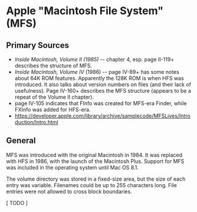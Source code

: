 ﻿# Apple "Macintosh File System" (MFS) #

## Primary Sources ##

 - _Inside Macintosh, Volume II (1985)_ -- chapter 4, esp. page II-119+ describes the structure
   of MFS.
 - _Inside Macintosh, Volume IV_ (1986) -- page IV-89+ has some notes about 64K ROM features.
   Apparently the 128K ROM is when HFS was introduced.  It also talks about version numbers on
   files (and their lack of usefulness).  Page IV-160+ describes the MFS structure (appears to
   be a repeat of the Volume II chapter).
 - page IV-105 indicates that FInfo was created for MFS-era Finder, while FXInfo was added
   for HFS-era.
 - https://developer.apple.com/library/archive/samplecode/MFSLives/Introduction/Intro.html

## General ##

MFS was introduced with the original Macintosh in 1984.  It was replaced with HFS in 1986, with
the launch of the Macintosh Plus.  Support for MFS was included in the operating system until
Mac OS 8.1.

The volume directory was stored in a fixed-size area, but the size of each entry was variable.
Filenames could be up to 255 characters long.  File entries were not allowed to cross block
boundaries.

[ TODO ]
